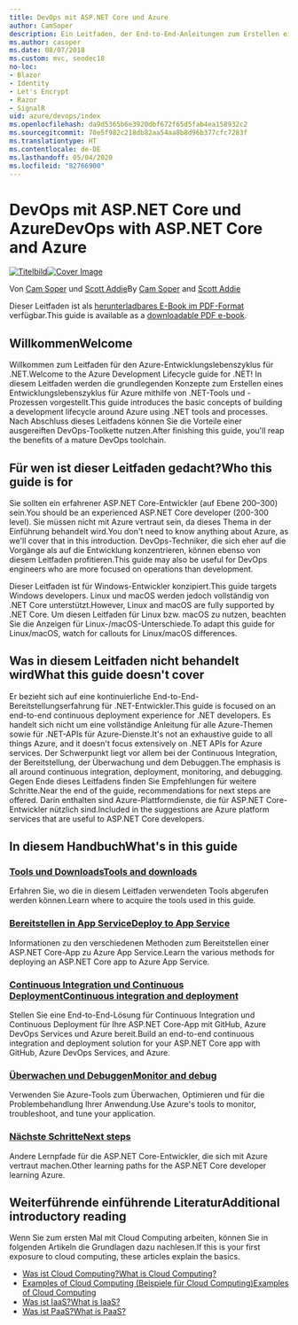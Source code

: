 ```yaml
---
title: DevOps mit ASP.NET Core und Azure
author: CamSoper
description: Ein Leitfaden, der End-to-End-Anleitungen zum Erstellen einer DevOps-Pipeline für eine in Azure gehostete ASP.NET Core-App bereitstellt.
ms.author: casoper
ms.date: 08/07/2018
ms.custom: mvc, seodec18
no-loc:
- Blazor
- Identity
- Let's Encrypt
- Razor
- SignalR
uid: azure/devops/index
ms.openlocfilehash: da9d5365b6e3920dbf672f65d5fab4ea158932c2
ms.sourcegitcommit: 70e5f982c218db82aa54aa8b8d96b377cfc7283f
ms.translationtype: HT
ms.contentlocale: de-DE
ms.lasthandoff: 05/04/2020
ms.locfileid: "82766900"
---
```

# <a name="devops-with-aspnet-core-and-azure"></a><span data-ttu-id="4b8c1-103">DevOps mit ASP.NET Core und Azure</span><span class="sxs-lookup"><span data-stu-id="4b8c1-103">DevOps with ASP.NET Core and Azure</span></span>

<span data-ttu-id="4b8c1-104">[![Titelbild](./media/cover-large.png)](https://aka.ms/devopsbook)</span><span class="sxs-lookup"><span data-stu-id="4b8c1-104">[![Cover Image](./media/cover-large.png)](https://aka.ms/devopsbook)</span></span>

<span data-ttu-id="4b8c1-105">Von [Cam Soper](https://twitter.com/camsoper) und [Scott Addie](https://twitter.com/scottaddie)</span><span class="sxs-lookup"><span data-stu-id="4b8c1-105">By [Cam Soper](https://twitter.com/camsoper) and [Scott Addie](https://twitter.com/scottaddie)</span></span>

<span data-ttu-id="4b8c1-106">Dieser Leitfaden ist als [herunterladbares E-Book im PDF-Format](https://aka.ms/devopsbook) verfügbar.</span><span class="sxs-lookup"><span data-stu-id="4b8c1-106">This guide is available as a [downloadable PDF e-book](https://aka.ms/devopsbook).</span></span>

## <a name="welcome"></a><span data-ttu-id="4b8c1-107">Willkommen</span><span class="sxs-lookup"><span data-stu-id="4b8c1-107">Welcome</span></span> 

<span data-ttu-id="4b8c1-108">Willkommen zum Leitfaden für den Azure-Entwicklungslebenszyklus für .NET.</span><span class="sxs-lookup"><span data-stu-id="4b8c1-108">Welcome to the Azure Development Lifecycle guide for .NET!</span></span> <span data-ttu-id="4b8c1-109">In diesem Leitfaden werden die grundlegenden Konzepte zum Erstellen eines Entwicklungslebenszyklus für Azure mithilfe von .NET-Tools und -Prozessen vorgestellt.</span><span class="sxs-lookup"><span data-stu-id="4b8c1-109">This guide introduces the basic concepts of building a development lifecycle around Azure using .NET tools and processes.</span></span> <span data-ttu-id="4b8c1-110">Nach Abschluss dieses Leitfadens können Sie die Vorteile einer ausgereiften DevOps-Toolkette nutzen.</span><span class="sxs-lookup"><span data-stu-id="4b8c1-110">After finishing this guide, you'll reap the benefits of a mature DevOps toolchain.</span></span>

## <a name="who-this-guide-is-for"></a><span data-ttu-id="4b8c1-111">Für wen ist dieser Leitfaden gedacht?</span><span class="sxs-lookup"><span data-stu-id="4b8c1-111">Who this guide is for</span></span>

<span data-ttu-id="4b8c1-112">Sie sollten ein erfahrener ASP.NET Core-Entwickler (auf Ebene 200–300) sein.</span><span class="sxs-lookup"><span data-stu-id="4b8c1-112">You should be an experienced ASP.NET Core developer (200-300 level).</span></span> <span data-ttu-id="4b8c1-113">Sie müssen nicht mit Azure vertraut sein, da dieses Thema in der Einführung behandelt wird.</span><span class="sxs-lookup"><span data-stu-id="4b8c1-113">You don't need to know anything about Azure, as we'll cover that in this introduction.</span></span> <span data-ttu-id="4b8c1-114">DevOps-Techniker, die sich eher auf die Vorgänge als auf die Entwicklung konzentrieren, können ebenso von diesem Leitfaden profitieren.</span><span class="sxs-lookup"><span data-stu-id="4b8c1-114">This guide may also be useful for DevOps engineers who are more focused on operations than development.</span></span>

<span data-ttu-id="4b8c1-115">Dieser Leitfaden ist für Windows-Entwickler konzipiert.</span><span class="sxs-lookup"><span data-stu-id="4b8c1-115">This guide targets Windows developers.</span></span> <span data-ttu-id="4b8c1-116">Linux und macOS werden jedoch vollständig von .NET Core unterstützt.</span><span class="sxs-lookup"><span data-stu-id="4b8c1-116">However, Linux and macOS are fully supported by .NET Core.</span></span> <span data-ttu-id="4b8c1-117">Um diesen Leitfaden für Linux bzw. macOS zu nutzen, beachten Sie die Anzeigen für Linux-/macOS-Unterschiede.</span><span class="sxs-lookup"><span data-stu-id="4b8c1-117">To adapt this guide for Linux/macOS, watch for callouts for Linux/macOS differences.</span></span>

## <a name="what-this-guide-doesnt-cover"></a><span data-ttu-id="4b8c1-118">Was in diesem Leitfaden nicht behandelt wird</span><span class="sxs-lookup"><span data-stu-id="4b8c1-118">What this guide doesn't cover</span></span>

<span data-ttu-id="4b8c1-119">Er bezieht sich auf eine kontinuierliche End-to-End-Bereitstellungserfahrung für .NET-Entwickler.</span><span class="sxs-lookup"><span data-stu-id="4b8c1-119">This guide is focused on an end-to-end continuous deployment experience for .NET developers.</span></span> <span data-ttu-id="4b8c1-120">Es handelt sich nicht um eine vollständige Anleitung für alle Azure-Themen sowie für .NET-APIs für Azure-Dienste.</span><span class="sxs-lookup"><span data-stu-id="4b8c1-120">It's not an exhaustive guide to all things Azure, and it doesn't focus extensively on .NET APIs for Azure services.</span></span> <span data-ttu-id="4b8c1-121">Der Schwerpunkt liegt vor allem bei der Continuous Integration, der Bereitstellung, der Überwachung und dem Debuggen.</span><span class="sxs-lookup"><span data-stu-id="4b8c1-121">The emphasis is all around continuous integration, deployment, monitoring, and debugging.</span></span> <span data-ttu-id="4b8c1-122">Gegen Ende dieses Leitfadens finden Sie Empfehlungen für weitere Schritte.</span><span class="sxs-lookup"><span data-stu-id="4b8c1-122">Near the end of the guide, recommendations for next steps are offered.</span></span> <span data-ttu-id="4b8c1-123">Darin enthalten sind Azure-Plattformdienste, die für ASP.NET Core-Entwickler nützlich sind.</span><span class="sxs-lookup"><span data-stu-id="4b8c1-123">Included in the suggestions are Azure platform services that are useful to ASP.NET Core developers.</span></span>

## <a name="whats-in-this-guide"></a><span data-ttu-id="4b8c1-124">In diesem Handbuch</span><span class="sxs-lookup"><span data-stu-id="4b8c1-124">What's in this guide</span></span>

### <a name="tools-and-downloads"></a>[<span data-ttu-id="4b8c1-125">Tools und Downloads</span><span class="sxs-lookup"><span data-stu-id="4b8c1-125">Tools and downloads</span></span>](xref:azure/devops/tools-and-downloads)

<span data-ttu-id="4b8c1-126">Erfahren Sie, wo die in diesem Leitfaden verwendeten Tools abgerufen werden können.</span><span class="sxs-lookup"><span data-stu-id="4b8c1-126">Learn where to acquire the tools used in this guide.</span></span>

### <a name="deploy-to-app-service"></a>[<span data-ttu-id="4b8c1-127">Bereitstellen in App Service</span><span class="sxs-lookup"><span data-stu-id="4b8c1-127">Deploy to App Service</span></span>](xref:azure/devops/deploy-to-app-service)

<span data-ttu-id="4b8c1-128">Informationen zu den verschiedenen Methoden zum Bereitstellen einer ASP.NET Core-App zu Azure App Service.</span><span class="sxs-lookup"><span data-stu-id="4b8c1-128">Learn the various methods for deploying an ASP.NET Core app to Azure App Service.</span></span>

### <a name="continuous-integration-and-deployment"></a>[<span data-ttu-id="4b8c1-129">Continuous Integration und Continuous Deployment</span><span class="sxs-lookup"><span data-stu-id="4b8c1-129">Continuous integration and deployment</span></span>](xref:azure/devops/cicd)

<span data-ttu-id="4b8c1-130">Stellen Sie eine End-to-End-Lösung für Continuous Integration und Continuous Deployment für Ihre ASP.NET Core-App mit GitHub, Azure DevOps Services und Azure bereit.</span><span class="sxs-lookup"><span data-stu-id="4b8c1-130">Build an end-to-end continuous integration and deployment solution for your ASP.NET Core app with GitHub, Azure DevOps Services, and Azure.</span></span>

### <a name="monitor-and-debug"></a>[<span data-ttu-id="4b8c1-131">Überwachen und Debuggen</span><span class="sxs-lookup"><span data-stu-id="4b8c1-131">Monitor and debug</span></span>](xref:azure/devops/monitor)

<span data-ttu-id="4b8c1-132">Verwenden Sie Azure-Tools zum Überwachen, Optimieren und für die Problembehandlung Ihrer Anwendung.</span><span class="sxs-lookup"><span data-stu-id="4b8c1-132">Use Azure's tools to monitor, troubleshoot, and tune your application.</span></span>

### <a name="next-steps"></a>[<span data-ttu-id="4b8c1-133">Nächste Schritte</span><span class="sxs-lookup"><span data-stu-id="4b8c1-133">Next steps</span></span>](xref:azure/devops/next-steps)

<span data-ttu-id="4b8c1-134">Andere Lernpfade für die ASP.NET Core-Entwickler, die sich mit Azure vertraut machen.</span><span class="sxs-lookup"><span data-stu-id="4b8c1-134">Other learning paths for the ASP.NET Core developer learning Azure.</span></span>

## <a name="additional-introductory-reading"></a><span data-ttu-id="4b8c1-135">Weiterführende einführende Literatur</span><span class="sxs-lookup"><span data-stu-id="4b8c1-135">Additional introductory reading</span></span>

<span data-ttu-id="4b8c1-136">Wenn Sie zum ersten Mal mit Cloud Computing arbeiten, können Sie in folgenden Artikeln die Grundlagen dazu nachlesen.</span><span class="sxs-lookup"><span data-stu-id="4b8c1-136">If this is your first exposure to cloud computing, these articles explain the basics.</span></span>

* [<span data-ttu-id="4b8c1-137">Was ist Cloud Computing?</span><span class="sxs-lookup"><span data-stu-id="4b8c1-137">What is Cloud Computing?</span></span>](https://azure.microsoft.com/overview/what-is-cloud-computing/)
* [<span data-ttu-id="4b8c1-138">Examples of Cloud Computing (Beispiele für Cloud Computing)</span><span class="sxs-lookup"><span data-stu-id="4b8c1-138">Examples of Cloud Computing</span></span>](https://azure.microsoft.com/overview/examples-of-cloud-computing/)
* [<span data-ttu-id="4b8c1-139">Was ist IaaS?</span><span class="sxs-lookup"><span data-stu-id="4b8c1-139">What is IaaS?</span></span>](https://azure.microsoft.com/overview/what-is-iaas/)
* [<span data-ttu-id="4b8c1-140">Was ist PaaS?</span><span class="sxs-lookup"><span data-stu-id="4b8c1-140">What is PaaS?</span></span>](https://azure.microsoft.com/overview/what-is-paas/)
